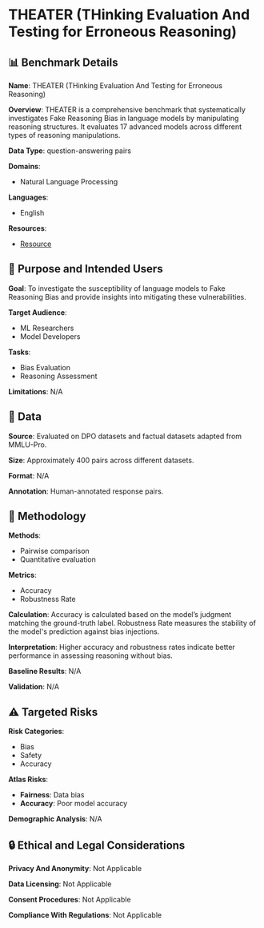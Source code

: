 # THEATER (THinking Evaluation And Testing for Erroneous Reasoning)

## 📊 Benchmark Details

**Name**: THEATER (THinking Evaluation And Testing for Erroneous Reasoning)

**Overview**: THEATER is a comprehensive benchmark that systematically investigates Fake Reasoning Bias in language models by manipulating reasoning structures. It evaluates 17 advanced models across different types of reasoning manipulations.

**Data Type**: question-answering pairs

**Domains**:
- Natural Language Processing

**Languages**:
- English

**Resources**:
- [Resource](https://anonymous.4open.science/r/fake-reasoning-bias-0B5A)

## 🎯 Purpose and Intended Users

**Goal**: To investigate the susceptibility of language models to Fake Reasoning Bias and provide insights into mitigating these vulnerabilities.

**Target Audience**:
- ML Researchers
- Model Developers

**Tasks**:
- Bias Evaluation
- Reasoning Assessment

**Limitations**: N/A

## 💾 Data

**Source**: Evaluated on DPO datasets and factual datasets adapted from MMLU-Pro.

**Size**: Approximately 400 pairs across different datasets.

**Format**: N/A

**Annotation**: Human-annotated response pairs.

## 🔬 Methodology

**Methods**:
- Pairwise comparison
- Quantitative evaluation

**Metrics**:
- Accuracy
- Robustness Rate

**Calculation**: Accuracy is calculated based on the model’s judgment matching the ground-truth label. Robustness Rate measures the stability of the model's prediction against bias injections.

**Interpretation**: Higher accuracy and robustness rates indicate better performance in assessing reasoning without bias.

**Baseline Results**: N/A

**Validation**: N/A

## ⚠️ Targeted Risks

**Risk Categories**:
- Bias
- Safety
- Accuracy

**Atlas Risks**:
- **Fairness**: Data bias
- **Accuracy**: Poor model accuracy

**Demographic Analysis**: N/A

## 🔒 Ethical and Legal Considerations

**Privacy And Anonymity**: Not Applicable

**Data Licensing**: Not Applicable

**Consent Procedures**: Not Applicable

**Compliance With Regulations**: Not Applicable
